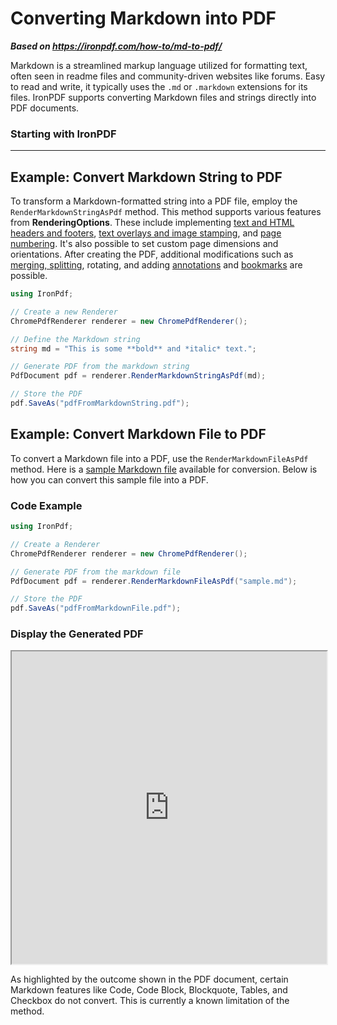 # Converting Markdown into PDF

***Based on <https://ironpdf.com/how-to/md-to-pdf/>***


Markdown is a streamlined markup language utilized for formatting text, often seen in readme files and community-driven websites like forums. Easy to read and write, it typically uses the `.md` or `.markdown` extensions for its files. IronPDF supports converting Markdown files and strings directly into PDF documents.

<h3>Starting with IronPDF</h3>

-----

## Example: Convert Markdown String to PDF

To transform a Markdown-formatted string into a PDF file, employ the `RenderMarkdownStringAsPdf` method. This method supports various features from **RenderingOptions**. These include implementing [text and HTML headers and footers](https://ironpdf.com/how-to/headers-and-footers/), [text overlays and image stamping](https://ironpdf.com/tutorials/csharp-edit-pdf-complete-tutorial/#stamper-abstract-class), and [page numbering](https://ironpdf.com/how-to/headers-and-footers/). It's also possible to set custom page dimensions and orientations. After creating the PDF, additional modifications such as [merging, splitting](https://ironpdf.com/how-to/merge-or-split-pdfs/), rotating, and adding [annotations](https://ironpdf.com/how-to/annotations/) and [bookmarks](https://ironpdf.com/how-to/bookmarks/) are possible.

```cs
using IronPdf;

// Create a new Renderer
ChromePdfRenderer renderer = new ChromePdfRenderer();

// Define the Markdown string
string md = "This is some **bold** and *italic* text.";

// Generate PDF from the markdown string
PdfDocument pdf = renderer.RenderMarkdownStringAsPdf(md);

// Store the PDF
pdf.SaveAs("pdfFromMarkdownString.pdf");
```

## Example: Convert Markdown File to PDF

To convert a Markdown file into a PDF, use the `RenderMarkdownFileAsPdf` method. Here is a [sample Markdown file](https://ironpdf.com/static-assets/pdf/how-to/md-to-pdf/sample.md) available for conversion. Below is how you can convert this sample file into a PDF.

### Code Example

```cs
using IronPdf;

// Create a Renderer
ChromePdfRenderer renderer = new ChromePdfRenderer();

// Generate PDF from the markdown file
PdfDocument pdf = renderer.RenderMarkdownFileAsPdf("sample.md");

// Store the PDF
pdf.SaveAs("pdfFromMarkdownFile.pdf");
```

### Display the Generated PDF

<iframe loading="lazy" src="https://ironpdf.com/static-assets/pdf/how-to/md-to-pdf/pdfFromMarkdownFile.pdf" width="100%" height="500px">
</iframe>

As highlighted by the outcome shown in the PDF document, certain Markdown features like Code, Code Block, Blockquote, Tables, and Checkbox do not convert. This is currently a known limitation of the method.